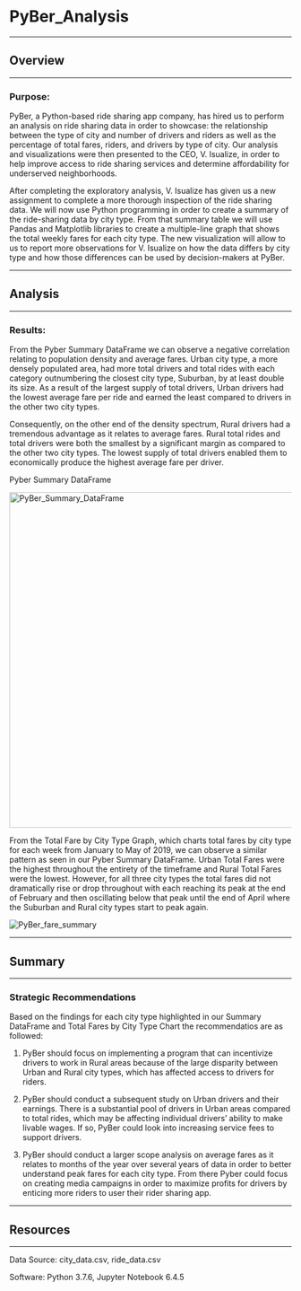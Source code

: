 # PyBer_Analysis
---
## Overview
---
### Purpose:

  PyBer, a Python-based ride sharing app company, has hired us to perform an analysis on ride sharing data in order to showcase: the relationship between the type of city and number of drivers and riders as well as the percentage of total fares, riders, and drivers by type of city. Our analysis and visualizations were then presented to the CEO, V. Isualize, in order to help improve access to ride sharing services and determine affordability for underserved neighborhoods. 

  After completing the exploratory analysis, V. Isualize has given us a new assignment to complete a more thorough inspection of the ride sharing data. We will now use Python programming in order to create a summary of the ride-sharing data by city type. From that summary table we will use Pandas and Matplotlib libraries to create a multiple-line graph that shows the total weekly fares for each city type. The new visualization will allow to us to report more observations for V. Isualize on how the data differs by city type and how those differences can be used by decision-makers at PyBer.

---
## Analysis
---
### Results:

  From the Pyber Summary DataFrame we can observe a negative correlation relating to population density and average fares. Urban city type, a more densely populated area, had more total drivers and total rides with each category outnumbering the closest city type, Suburban, by at least double its size. As a result of the largest supply of total drivers, Urban drivers had the lowest average fare per ride and earned the least compared to drivers in the other two city types.

  Consequently, on the other end of the density spectrum, Rural drivers had a tremendous advantage as it relates to average fares. Rural total rides and total drivers were both the smallest by a significant margin as compared to the other two city types. The lowest supply of total drivers enabled them to economically produce the highest average fare per driver.

Pyber Summary DataFrame

<img width="598" alt="PyBer_Summary_DataFrame" src="https://user-images.githubusercontent.com/99817571/160156024-ae019661-bf28-4b6f-b29a-9ea90b3ef059.png">

  From the Total Fare by City Type Graph, which charts total fares by city type for each week from January to May of 2019, we can observe a similar pattern as seen in our Pyber Summary DataFrame. Urban Total Fares were the highest throughout the entirety of the timeframe and Rural Total Fares were the lowest. However, for all three city types the total fares did not dramatically rise or drop throughout with each reaching its peak at the end of February and then oscillating below that peak until the end of April where the Suburban and Rural city types start to peak again.

![PyBer_fare_summary](https://user-images.githubusercontent.com/99817571/160158329-696ff9b7-a207-4da7-8089-a3c49cd5d7da.png)

---
## Summary
---
### Strategic Recommendations

  Based on the findings for each city type highlighted in our Summary DataFrame and Total Fares by City Type Chart the recommendatios are as followed:

  1. PyBer should focus on implementing a program that can incentivize drivers to work in Rural areas because of the large disparity between Urban and Rural city types, which has affected access to drivers for riders. 
  
  2. PyBer should conduct a subsequent study on Urban drivers and their earnings. There is a substantial pool of drivers in Urban areas compared to total rides, which may be affecting individual drivers’ ability to make livable wages.  If so, PyBer could look into increasing service fees to support drivers. 
  
  3. PyBer should conduct a larger scope analysis on average fares as it relates to months of the year over several years of data in order to better understand peak fares for each city type. From there Pyber could focus on creating media campaigns in order to maximize profits for drivers by enticing more riders to user their rider sharing app.

---
## Resources
---
Data Source: city_data.csv, ride_data.csv

Software: Python 3.7.6, Jupyter Notebook 6.4.5
